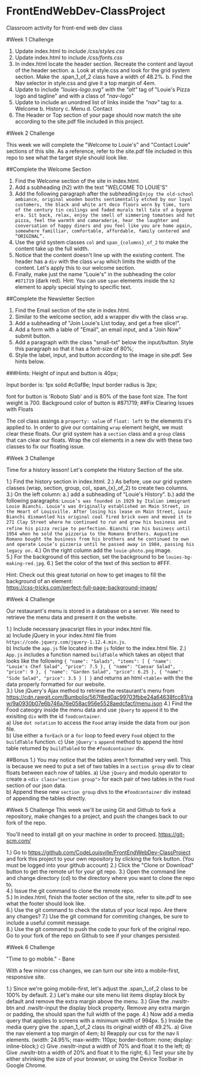 # FrontEndWebDev-ClassProject
Classroom activity for front-end web dev class

#Week 1 Challenge

1. Update index.html to include _/css/styles.css_
2. Update index.html to include _/css/fonts.css_
3. In index.html locate the header section.  Recreate the content and layout of the header section.
    a. Look at style.css and look for the grid system section.  Make the .span_1_of_2 class have a width of 48.2%.
    b. Find the Nav selector in style.css and give it a top margin of 4em.
4. Update to include _"louies-logo.svg"_ with the _"alt"_ tag of "Louie's Pizza logo and tagline" and with a class of _"nav-logo"_
5. Update to include an unordred list of links inside the _"nav"_ tag to:
    a. Welcome
    b. History
    c. Menu
    d. Contact
5. The Header or Top section of your page should now match the site according to the site.pdf file included in this project.

#Week 2 Challenge

This week we will complete the "Welcome to Louie's" and "Contact Louie" sections of this site.  As a reference,
refer to the site.pdf file included in this repo to see what the target style should look like.  

##Complete the Welcome Section

1. Find the Welcome section of the site in index.html.
2. Add a subheading (h2) with the text "WELCOME TO LOUIE'S"
3. Add the following paragraph after the subheading:```
    Enjoy the old-school ambiance, original wooden booths sentimentally etched by our loyal customers, the black and white art deco floors worn by time, turn of the century tin ceilings and faded murals tell tale of a bygone era. Sit back, relax, enjoy the smell of simmering tomatoes and hot pizza, feel the warmth and camaraderie, hear the laughter and conversation of happy diners and you feel like you are home again, somewhere familliar, comfortable, affordable, family centered and “ORIGINAL”. ```
4. Use the grid system classes `col` and `span_{columns}_of_2` to make the content take up the full width.  
5. Notice that the content doesn't line up with the existing content.  The header has a `div` with the class `wrap` which limits the width of the content.  Let's apply this to our welcome section.
6. Finally, make just the name "Louie's" in the subheading the color `#871719` (dark red).  Hint:  You can use `span` elements inside the `h2` element to apply special stying to specific text.

##Complete the Newsletter Section

1. Find the Email section of the site in index.html.
2. Similar to the welcome section, add a wrapper div with the class `wrap`.
3. Add a subheading of "Join Louie's List today, and get a free slice!".
4. Add a form with a lable of "Email", an email input, and a "Join Now" submit button.
5. Add a paragraph with the class "small-txt" below the input/button.  Style this paragraph so that it has a font-size of 80%;
6. Style the label, input, and button according to the image in site.pdf.  See hints below.

###Hints:
Height of input and button is 40px;

Input border is: 1px solid #c0af8e;
Input border radius is 3px;

font for button is 'Roboto Slab' and is 80% of the base font size.  The font weight is 700.
Background color of button is #871719;
##Fix Clearing Issues with Floats

The col class assings a `property: value` of `float: left` to the elements it's applied to.
In order to give our containing `wrap` element height, we must clear these floats.
Our grid system has a `section` class and a `group` class that can clear our floats.
Wrap the col elements in a new div with these two classes to fix our floating issue.  

#Week 3 Challenge

Time for a history lesson!  Let's complete the History Section of the site.

1.) Find the history section in index.html.
2.) As before, use our grid system classes (wrap, section, group, col_ span_{x}_of_2) to create two columns.  
3.) On the left column:
    a.) add a subheading of "Louie's History".
    b.) add the following paragraphs:
    ```Louie’s was founded in 1929 by Italian immigrant Louie Bianchi. Louie’s was Originally established on Main Street, in the Heart of Louisville. After losing his lease on Main Street, Louie Bianchi dismantled his original coal fired brick oven and moved it to 271 Clay Street where he continued to run and grow his business and refine his pizza recipe to perfection.```
    ```Bianchi ran his business until 1954 when he sold the pizzeria to the Romano Brothers. Augustine Romano bought the business from his brothers and he continued to own and operate Louie’s pizzeria until he passed away in 1984, passing his legacy on.```
4.) On the right column add the `louie-photo.png` image.  
5.) For the background of this section, set the background to be `louies-bg-making-red.jpg`.
6.) Set the color of the text of this section to #FFF.

Hint: Check out this great tutorial on how to get images to fill the background of an element:  
https://css-tricks.com/perfect-full-page-background-image/

#Week 4 Challenge

Our restaurant's menu is stored in a database on a server.  We need to retrieve the menu data and present it on the website.  

1.) Include necessary javacsript files in your index.html file.  
    a) Include jQuery in your index.html file from `https://code.jquery.com/jquery-1.12.4.min.js`.  
    b) Include the `app.js` file located in the `js` folder to the index.html file.
2.) `App.js` includes a function named `buildTable` which takes an object that looks like the following
    ```{
      "name": "Salads",
      "items": [
        {
          "name": "Louie's Chef Salad",
          "price": 7.5
        },
        {
          "name": "Caesar Salad",
          "price": 9
        },
        {
          "name": "Garden Salad",
          "price": 6.25
        },
        {
          "name": "Side Salad",
          "price": 3.5
        }
      ]
    }```
    and returns an html `<table>` with the the data properly formatted for our website.  
3.) Use jQuery's Ajax method to retrieve the restaurant's menu from https://cdn.rawgit.com/Bumbolio/567f8ed0ac99703fbbe24a64638fcc81/raw/9a0930b07e6b746a76e058ac956e5528aedcfacf/menu.json
4.) Find the Food cateogry inside the menu data and use `jQuery` to `append` it to the exisiting `div` with the id `foodcontainer`.  
    a) Use `dot notation` to access the `Food` array inside the data from our json file.  
    b) Use either a `forEach` or a `for` loop to feed every `Food` object to the `buildTable` function.
    c) Use `jQuery's` `append` method to append the html table returned by `buildTabled` to the `#foodcontainer` div.

##Bonus
1.) You may notice that the tables aren't formatted very well.  This is because we need to put a set of two tables in a `section group` div to clear floats between each row of tables.
    a) Use `jQuery` and modulo operator to create a `<div class="section group">` for each pair of two tables in the `Food` section of our json data.  
    b) Append these new `section group` divs to the `#foodcontainer` div instead of appending the tables directly.  

#Week 5 Challenge
This week we'll be using Git and Github to fork a repository, make changes to a project, and push the changes back to our fork of the repo.

You'll need to install git on your machine in order to proceed.  https://git-scm.com/

1.) Go to https://github.com/CodeLouisville/FrontEndWebDev-ClassProject and fork this project to your own repository by clicking the fork button.  (You must be logged into your github account)
2.) Click the "Clone or Download" button to get the remote url for your git repo.
3.) Open the command line and change directory (cd) to the directory where you want to clone the repo to.  
4.) Issue the git command to clone the remote repo.  
5.) In index.html, finish the footer section of the site, refer to site.pdf to see what the footer should look like.  
6.) Use the git command to check the status of your local repo.  Are there any changes?
7.) Use the git command for commiting changes, be sure to include a useful commit message.  
8.) Use the git command to push the code to your fork of the original repo.  Go to your fork of the repo on Github to see if your changes persisted.  

#Week 6 Challenge

"Time to go mobile." - Bane

With a few minor css changes, we can turn our site into a mobile-first, responsive site.

1.) Since we're going mobile-first, let's adjust the .span_1_of_2 class to be 100% by default. 2.) Let's make our site menu list items display block by default and remove the extra margin above the menu. 3.) Give the .nwsltr-btn and .nwsltr-input the display block property. Remove any extra margin or padding, the should span the full width of the page.
4.) Now add a media query that applies to screens with a minimum width of 994px.
5.) Inside the media query give the .span_1_of_2 class its original width of 49.2%. a) Give the nav element a top margin of 4em; b) Reapply our css for the nav li elements. (width: 24.95%; max-width: 110px; border-bottom: none; display: inline-block;) c) Give .nwsltr-input a width of 70% and float it to the left; d) Give .nwsltr-btn a width of 20% and float it to the right; 6.) Test your site by either shrinking the size of your browser, or using the Device Toolbar in Google Chrome.
